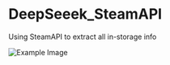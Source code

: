 # DeepSeeek_SteamAPI
Using SteamAPI to extract all in-storage info


![Example Image](https://example.com/image.png)
